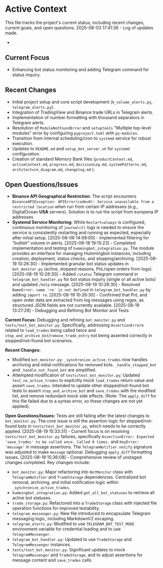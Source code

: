 # Active Context

This file tracks the project's current status, including recent changes, current goals, and open questions.
2025-08-03 17:41:36 - Log of updates made.

*

## Current Focus

*   Enhancing bot status monitoring and adding Telegram command for status inquiry.

## Recent Changes

*   Initial project setup and core script development (`b_volume_alerts.py`, `telegram_alerts.py`).
*   Integration of TradingView and Binance trade URLs in Telegram alerts.
*   Implementation of number formatting with thousand separators in Telegram alerts.
*   Resolution of `ModuleNotFoundError` and `setuptools` "Multiple top-level modules" error by configuring `pyproject.toml` with `py-modules`.
*   Transition from internal scheduling/cron to `systemd` service for robust execution.
*   Updates to `README.md` and `setup_bot_server.sh` for `systemd` configuration.
*   Creation of standard Memory Bank files (`productContext.md`, `activeContext.md`, `progress.md`, `decisionLog.md`, `systemPatterns.md`, `architecture_diagram.md`, `changelog.md` ).

## Open Questions/Issues

*   **Binance API Geographical Restriction**: The script encounters `BinanceAPIException: APIError(code=0): Service unavailable from a restricted location` when run from certain IP addresses (e.g., DigitalOcean **USA** servers). Solution is to run the script from europena IP addresses
*   **Systemd Service Monitoring**: While `Restart=always` is configured, continuous monitoring of `journalctl` logs is needed to ensure the service is consistently restarting and running as expected, especially after initial setup.
[2025-08-06 14:09:00] - Implemented filtering for "bullish" volume in alerts.
[2025-08-18 19:15:23] - Completed implementation and testing of `hummingbot_integration.py`. The module provides an interface for managing Hummingbot instances, including creation, deployment, status checks, and stopping/archiving.
[2025-08-19 10:26:30] - Implemented granular bot status updates in `bot_monitor.py` (active, stopped reasons, PnL/open orders from logs).
[2025-08-19 10:26:30] - Added `/status` Telegram command in `telegram_bot_handler.py` for bot status inquiry (single or all active bots) and updated `/help` message.
[2025-08-19 10:26:30] - Resolved `NameError: name 're' is not defined` in `telegram_bot_handler.py` by adding `import re`.
[2025-08-19 10:26:30] - Confirmed that PnL and open order data are extracted from log messages using regex, as structured JSON fields are not currently available.
[2025-08-19 13:27:28] - Debugging and Refining Bot Monitor and Tests

**Current Focus:** Debugging and refining `bot_monitor.py` and `tests/test_bot_monitor.py`. Specifically, addressing `AssertionError`s related to `load_trades` being called twice and `stop_and_archive_bot`/`remove_trade_entry` not being asserted correctly in stopped/not-found bot scenarios.

**Recent Changes:**
*   Modified `bot_monitor.py`: `_synchronize_active_trades` now handles archiving and initial notifications for removed bots. `_handle_stopped_bot` and `_handle_not_found_bot` are simplified.
*   Attempted modification of `tests/test_bot_monitor.py`: Updated `test_no_active_trades` to explicitly mock `load_trades` return value and assert `save_trades`. Intended to update other stopped/not-found bot tests to assert `stop_and_archive_bot` and `save_trades` with the modified list, and remove redundant mock side effects. (Note: The `apply_diff` for this file failed due to a syntax error, so these changes are not yet applied).

**Open Questions/Issues:** Tests are still failing after the latest changes to `bot_monitor.py`. The core issue is still the assertion logic for stopped/not-found bots in `tests/test_bot_monitor.py`, which needs to be correctly applied.
[2025-08-19 15:33:31] - Current focus is on resolving `tests/test_bot_monitor.py` failures, specifically `AssertionError: Expected 'save_trades' to be called once. Called 0 times.` and `KeyError: 'message'` in message assertions. The `TelegramNotifier.notify` signature was adjusted to make `message` optional. Debugging `apply_diff` formatting issues.
[2025-08-19 15:36:08] - Comprehensive review of unstaged changes completed. Key changes include:
- `bot_monitor.py`: Major refactoring into `BotMonitor` class with `TelegramNotifier` and `TradeStorage` dependencies. Centralized bot removal, archiving, and initial notification logic within `_synchronize_active_trades`.
- `hummingbot_integration.py`: Added `get_all_bot_statuses` to retrieve all active bot statuses.
- `trade_storage.py`: Refactored into a `TradeStorage` class with injected file operation functions for improved testability.
- `telegram_messenger.py`: New file introduced to encapsulate Telegram messaging logic, including MarkdownV2 escaping.
- `telegram_alerts.py`: Modified to use `TELEGRAM_BOT_TEST_MODE` environment variable for credential loading and to use `TelegramMessenger`.
- `telegram_bot_handler.py`: Updated to use `TradeStorage` and `TelegramMessenger` instances.
- `tests/test_bot_monitor.py`: Significant updates to mock `TelegramMessenger` and `TradeStorage`, and to adjust assertions for message content and `save_trades` calls.